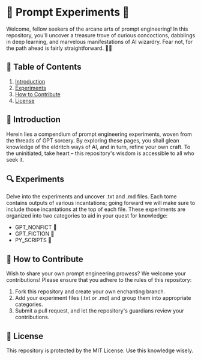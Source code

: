 # 🧪 Prompt Experiments 🔮

Welcome, fellow seekers of the arcane arts of prompt engineering! In this repository, you'll uncover a treasure trove of curious concoctions, dabblings in deep learning, and marvelous manifestations of AI wizardry. Fear not, for the path ahead is fairly straightforward. 🧙‍♂️

## 📜 Table of Contents

1. [Introduction](#-introduction)
2. [Experiments](#-experiments)
3. [How to Contribute](#-how-to-contribute)
4. [License](#-license)

## 🎩 Introduction

Herein lies a compendium of prompt engineering experiments, woven from the threads of GPT sorcery. By exploring these pages, you shall glean knowledge of the eldritch ways of AI, and in turn, refine your own craft. To the uninitiated, take heart – this repository's wisdom is accessible to all who seek it.

## 🔍 Experiments

Delve into the experiments and uncover .txt and .md files. Each tome contains outputs of various incantations; going forward we will make sure to include those incantations at the top of each file. These experiments are organized into two categories to aid in your quest for knowledge:

- GPT_NONFICT 🧪
- GPT_FICTION 🦉
- PY_SCRIPTS 🐍

## 👥 How to Contribute

Wish to share your own prompt engineering prowess? We welcome your contributions! Please ensure that you adhere to the rules of this repository:

1. Fork this repository and create your own enchanting branch.
2. Add your experiment files (.txt or .md) and group them into appropriate categories.
3. Submit a pull request, and let the repository's guardians review your contributions.

## 📃 License

This repository is protected by the MIT License. Use this knowledge wisely.

